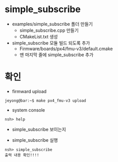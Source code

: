 ﻿# simple_subscribe
 * examples/simple_subscribe 폴더 만들기
   * simple_subscribe.cpp 만들기
   * CMakeList.txt 생성
 * simple_subscribe 모듈 빌드 되도록 추가
   * Firmware/boards/px4/fmu-v3/default.cmake
   * 맨 마지막 줄에 simple_subscribe 추가

# 확인
 * firmward upload
```console
jeyong@bar:~$ make px4_fmu-v3 upload
```
 * system console
```console
nsh> help
```
   * simple_subscribe 보이는지

 * simple_subscribe 실행
```console
nsh> simple_subscribe
출력 내용 확인!!!!
```
